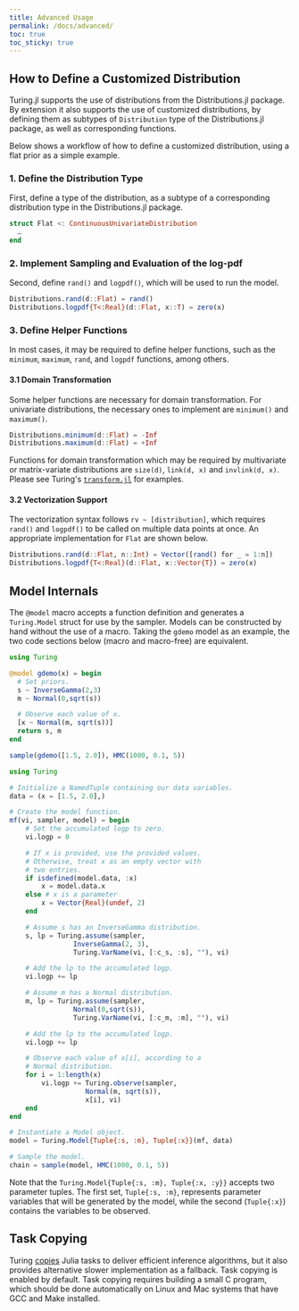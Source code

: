 ```yaml
---
title: Advanced Usage
permalink: /docs/advanced/
toc: true
toc_sticky: true
---
```


## How to Define a Customized Distribution

Turing.jl supports the use of distributions from the Distributions.jl package. By extension it also supports the use of customized distributions, by defining them as subtypes of `Distribution` type of the Distributions.jl package, as well as corresponding functions.

Below shows a workflow of how to define a customized distribution, using a flat prior as a simple example.

### 1. Define the Distribution Type

First, define a type of the distribution, as a subtype of a corresponding distribution type in the Distributions.jl package.

```julia
struct Flat <: ContinuousUnivariateDistribution
  …
end
```

### 2. Implement Sampling and Evaluation of the log-pdf

Second, define `rand()` and `logpdf()`, which will be used to run the model.

```julia
Distributions.rand(d::Flat) = rand()
Distributions.logpdf{T<:Real}(d::Flat, x::T) = zero(x)
```

### 3. Define Helper Functions

In most cases, it may be required to define helper functions, such as the `minimum`, `maximum`, `rand`, and `logpdf` functions, among others.

#### 3.1 Domain Transformation

Some helper functions are necessary for domain transformation. For univariate distributions, the necessary ones to implement are `minimum()` and `maximum()`.

```julia
Distributions.minimum(d::Flat) = -Inf
Distributions.maximum(d::Flat) = +Inf
```

Functions for domain transformation which may be required by multivariate or matrix-variate distributions are `size(d)`, `link(d, x)` and `invlink(d, x)`. Please see Turing's [`transform.jl`](https://github.com/TuringLang/Turing.jl/blob/master/src/utilities/transform.jl) for examples.

#### 3.2 Vectorization Support

The vectorization syntax follows `rv ~ [distribution]`, which requires `rand()` and `logpdf()` to be called on multiple data points at once. An appropriate implementation for `Flat` are shown below.

```julia
Distributions.rand(d::Flat, n::Int) = Vector([rand() for _ = 1:n])
Distributions.logpdf{T<:Real}(d::Flat, x::Vector{T}) = zero(x)
```

## Model Internals

The `@model` macro accepts a function definition and generates a `Turing.Model` struct for use by the sampler. Models can be constructed by hand without the use of a macro. Taking the `gdemo` model as an example, the two code sections below (macro and macro-free) are equivalent.

```julia
using Turing

@model gdemo(x) = begin
  # Set priors.
  s ~ InverseGamma(2,3)
  m ~ Normal(0,sqrt(s))

  # Observe each value of x.
  [x ~ Normal(m, sqrt(s))]
  return s, m
end

sample(gdemo([1.5, 2.0]), HMC(1000, 0.1, 5))
```

```julia
using Turing

# Initialize a NamedTuple containing our data variables.
data = (x = [1.5, 2.0],)

# Create the model function.
mf(vi, sampler, model) = begin
    # Set the accumulated logp to zero.
    vi.logp = 0

    # If x is provided, use the provided values.
    # Otherwise, treat x as an empty vector with
    # two entries.
    if isdefined(model.data, :x)
        x = model.data.x
    else # x is a parameter
        x = Vector{Real}(undef, 2)
    end

    # Assume s has an InverseGamma distribution.
    s, lp = Turing.assume(sampler,
                InverseGamma(2, 3),
                Turing.VarName(vi, [:c_s, :s], ""), vi)

    # Add the lp to the accumulated logp.
    vi.logp += lp

    # Assume m has a Normal distribution.
    m, lp = Turing.assume(sampler,
                Normal(0,sqrt(s)),
                Turing.VarName(vi, [:c_m, :m], ""), vi)

    # Add the lp to the accumulated logp.
    vi.logp += lp

    # Observe each value of x[i], according to a
    # Normal distribution.
    for i = 1:length(x)
        vi.logp += Turing.observe(sampler,
                   Normal(m, sqrt(s)),
                   x[i], vi)
    end
end

# Instantiate a Model object.
model = Turing.Model{Tuple{:s, :m}, Tuple{:x}}(mf, data)

# Sample the model.
chain = sample(model, HMC(1000, 0.1, 5))
```

Note that the `Turing.Model{Tuple{:s, :m}, Tuple{:x, :y}}` accepts two parameter tuples. The first set, `Tuple{:s, :m}`, represents parameter variables that will be generated by the model, while the second (`Tuple{:x}`) contains the variables to be observed.

## Task Copying

Turing [copies](https://github.com/JuliaLang/julia/issues/4085) Julia tasks to deliver efficient inference algorithms, but it also provides alternative slower implementation as a fallback. Task copying is enabled by default. Task copying requires building a small C program, which should be done automatically on Linux and Mac systems that have GCC and Make installed.
